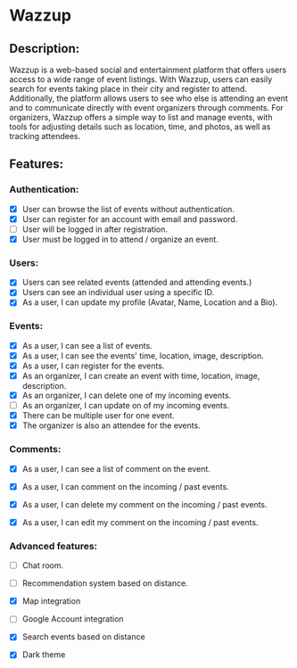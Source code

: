# Wazzup

## Description:

Wazzup is a web-based social and entertainment platform that offers users access to a wide range of event listings. With Wazzup, users can easily search for events taking place in their city and register to attend. Additionally, the platform allows users to see who else is attending an event and to communicate directly with event organizers through comments. For organizers, Wazzup offers a simple way to list and manage events, with tools for adjusting details such as location, time, and photos, as well as tracking attendees.

## Features:

### Authentication:

- [X] User can browse the list of events without authentication.
- [X] User can register for an account with email and password.
- [ ] User will be logged in after registration.
- [X] User must be logged in to attend / organize an event.

### Users:

- [X] Users can see related events (attended and attending events.)
- [X] Users can see an individual user using a specific ID.
- [X] As a user, I can update my profile (Avatar, Name, Location and a Bio).

### Events: 

- [X] As a user, I can see a list of events.
- [X] As a user, I can see the events' time, location, image, description.
- [X] As a user, I can register for the events.
- [X] As an organizer, I can create an event with time, location, image, description.
- [X] As an organizer, I can delete one of my incoming events.
- [ ] As an organizer, I can update on of my incoming events.
- [X] There can be multiple user for one event.
- [X] The organizer is also an attendee for the events.

### Comments:
- [X] As a user, I can see a list of comment on the event. 
- [X] As a user, I can comment on the incoming / past events.
- [X] As a user, I can delete my comment on the incoming / past events.
- [X] As a user, I can edit my comment on the incoming / past events.


### Advanced features:
- [ ] Chat room.
- [ ] Recommendation system based on distance.
- [X] Map integration
- [ ] Google Account integration 
- [X] Search events based on distance
- [X] Dark theme



